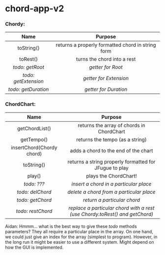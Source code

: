 # chord-app-v2

### Chordy:

Name | Purpose
:---:|:---:
toString() | returns a properly formatted chord in string form
toRest() | turns the chord into a rest
*todo: getRoot* | *getter for Root*
*todo: getExtension* | *getter for Extension*
*todo: getDuration* | *getter for Duration*

### ChordChart:

Name | Purpose
:---:|:---:
getChordList() | returns the array of chords in ChordChart
getTempo() | returns the tempo (as a string)
insertChord(Chordy chord) | adds a chord to the end of the chart
toString() | returns a string properly formatted for JFugue to play
play() | plays the ChordChart!
*todo: ???* | *insert a chord in a particular place*
*todo: delChord* | *delete a chord from a particular place*
*todo: getChord* | *return a particular chord*
*todo: restChord* | *replace a particular chord with a rest (use Chordy.toRest() and getChord)*

Aidan:
  Hmmm... what is the best way to give these *todo* methods parameters?
  They all require a particular place in the array.
  On one hand, we could just give an index for the array (simplest to program).
  However, in the long run it might be easier to use a different system.
  Might depend on how the GUI is implemented.
